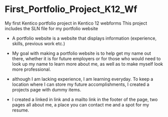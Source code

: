 # First_Portfolio_Project_K12_Wf
My first Kentico portfolio project in Kentico 12 webforms
This project includes the SLN file for my portfolio website

* A portfolio website is a website that displays information (experience, skills, previous work etc.) 

* My goal with making a portfolio website is to help get my name out there, whether it is for future employers or for those who would need to look up my name to learn more about me, as well as to make myself look more professional.

* although I am lacking experience, I am learning everyday. To keep a location where I can store my future accomplishments, I created a projects page with dummy items.

* I created a linked in link and a mailto link in the footer of the page, two pages all about me, a place you can contact me and a spot for my resume.
